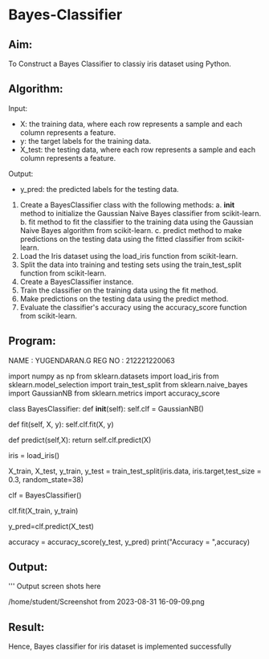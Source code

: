 # Bayes-Classifier
## Aim:
To Construct a Bayes Classifier to classiy iris dataset using Python.
## Algorithm:
Input: 
- X: the training data, where each row represents a sample and each column represents a feature.
- y: the target labels for the training data.
- X_test: the testing data, where each row represents a sample and each column represents a feature.

Output:
- y_pred: the predicted labels for the testing data.

1. Create a BayesClassifier class with the following methods:
   a. __init__ method to initialize the Gaussian Naive Bayes classifier from scikit-learn.
   b. fit method to fit the classifier to the training data using the Gaussian Naive Bayes algorithm from scikit-learn.
   c. predict method to make predictions on the testing data using the fitted classifier from scikit-learn.
2. Load the Iris dataset using the load_iris function from scikit-learn.
3. Split the data into training and testing sets using the train_test_split function from scikit-learn.
4. Create a BayesClassifier instance.
5. Train the classifier on the training data using the fit method.
6. Make predictions on the testing data using the predict method.
7. Evaluate the classifier's accuracy using the accuracy_score function from scikit-learn.

## Program:
NAME : YUGENDARAN.G
REG NO : 212221220063

import numpy as np
from sklearn.datasets import load_iris
from sklearn.model_selection import train_test_split
from sklearn.naive_bayes import GaussianNB
from sklearn.metrics import accuracy_score


class BayesClassifier:
  def __init__(self):
    self.clf = GaussianNB()

  def fit(self, X, y):
    self.clf.fit(X, y)

  def predict(self,X):
    return self.clf.predict(X)


iris = load_iris()

X_train, X_test, y_train, y_test = train_test_split(iris.data, iris.target,test_size = 0.3, random_state=38)

clf = BayesClassifier()

clf.fit(X_train, y_train)

y_pred=clf.predict(X_test)

accuracy =  accuracy_score(y_test, y_pred)
print("Accuracy = ",accuracy)

## Output:
''' Output screen shots here

/home/student/Screenshot from 2023-08-31 16-09-09.png


## Result:
Hence, Bayes classifier for iris dataset is implemented successfully




